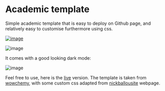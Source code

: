 # Academic template

Simple academic template that is easy to deploy on Github page, and relatively
easy to customise furthermore using css.

[![image](https://user-images.githubusercontent.com/43388542/216845033-cc7b0a28-60ff-4e86-a5ce-2c93930e08e2.png)](https://simongravelle.github.io/)

![image](https://user-images.githubusercontent.com/43388542/216845176-a6effb49-db58-42b2-8b36-f65d5b959e39.png)

It comes with a good looking dark mode:

![image](https://user-images.githubusercontent.com/43388542/216845058-77fe9c11-5086-494f-b83d-83d26c252a5b.png)

Feel free to use, here is the [live](https://simongravelle.github.io/) version.
The template is taken from [wowchemy](https://wowchemy.com/), with some custom css
adapted from [nickballousite](https://github.com/nballou) webpage.

